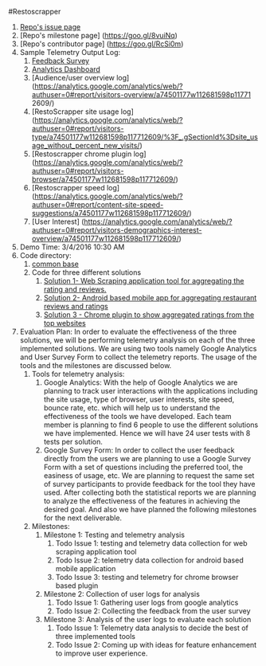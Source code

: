 #Restoscrapper
1. [Repo's issue page ](https://goo.gl/MnPL3L)
2. [Repo's milestone page] (https://goo.gl/8vuiNq)
3. [Repo's contributor page] (https://goo.gl/RcSi0m)
4. Sample Telemetry Output Log: 
   1. [Feedback Survey](https://docs.google.com/forms/u/0/d/1JJj4uUI6TubhzHoF6ydFe7us__1kgEDo7gDa03Y4riE/edit?ntd=1&ths=true&usp=forms_home)
   2. [Analytics Dashboard](https://analytics.google.com/analytics/web/?authuser=0#dashboard/default/a74501177w112681598p117712609/)
   3. [Audience/user overview log](https://analytics.google.com/analytics/web/?authuser=0#report/visitors-overview/a74501177w112681598p11771 2609/)
   4. [RestoScrapper site usage log] (https://analytics.google.com/analytics/web/?authuser=0#report/visitors-type/a74501177w112681598p117712609/%3F_.gSectionId%3Dsite_usage_without_percent_new_visits/)
   5. [Restoscrapper chrome plugin log] (https://analytics.google.com/analytics/web/?authuser=0#report/visitors-browser/a74501177w112681598p117712609/)
   6. [Restoscrapper speed log] (https://analytics.google.com/analytics/web/?authuser=0#report/content-site-speed-suggestions/a74501177w112681598p117712609/)
   7. [User Interest] (https://analytics.google.com/analytics/web/?authuser=0#report/visitors-demographics-interest-overview/a74501177w112681598p117712609/)
5. Demo Time: 3/4/2016 10:30 AM
6. Code directory: 
   1. [common base](https://github.com/moharnab123saikia/CSC510-group-f)
   2. Code for three different solutions
      1. [Solution 1- Web Scraping application tool for aggregating the rating and reviews. ](https://github.com/moharnab123saikia/CSC510-group-f/tree/master/webscrapper)
      2. [Solution 2- Android based mobile app for aggregating restaurant reviews and ratings](https://github.com/moharnab123saikia/CSC510-group-f/tree/master/resto_scrapper_app/RestoScrapper)
      3. [Solution 3 - Chrome plugin to show aggregated ratings from the top websites](https://github.com/moharnab123saikia/CSC510-group-f/tree/master/resto-extension)
7. Evaluation Plan:
In order to evaluate the effectiveness of the three solutions, we will be performing telemetry analysis on each of the    three implemented solutions. We are using two tools namely Google Analytics and User Survey Form to collect the telemetry reports. The usage of the tools and the milestones are discussed below.
   1. Tools for telemetry analysis:
      1. Google Analytics: With the help of Google Analytics we are planning to track user interactions with the applications including the site usage, type of browser, user interests, site speed, bounce rate, etc. which will help us to understand the effectiveness of the tools we have developed. Each team member is planning to find 6 people to use the different solutions we have implemented. Hence we will have 24 user tests with 8 tests per solution.
      2. Google Survey Form: In order to collect the user feedback directly from the users we are planning to use a Google Survey Form with a set of questions including the preferred tool, the easiness of usage, etc. We are planning to request the same set of survey participants to provide feedback for the tool they have used.
      After collecting both the statistical reports we are planning to analyze the effectiveness of the features in        achieving the desired goal. And also we have planned the following milestones for the next deliverable.
   2. Milestones:
      1. Milestone 1: Testing and telemetry analysis
         1. Todo Issue 1: testing and telemetry data collection for web scraping application tool
         2. Todo Issue 2: telemetry data collection for android based mobile application
         3. Todo Issue 3: testing and telemetry for chrome browser based plugin
      2. Milestone 2:  Collection of user logs for analysis
         1. Todo Issue 1: Gathering user logs from google analytics
         2. Todo Issue 2: Collecting the feedback from the user survey
      3. Milestone 3: Analysis of the user logs to evaluate each solution
         1. Todo Issue 1: Telemetry data analysis to decide the best of three implemented tools
         2. Todo Issue 2: Coming up with ideas for feature enhancement to improve user experience.

